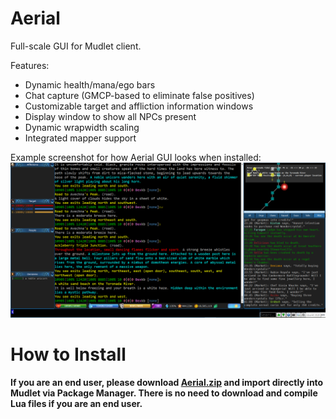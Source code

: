 # Aerial
Full-scale GUI for Mudlet client.

Features:
* Dynamic health/mana/ego bars
* Chat capture (GMCP-based to eliminate false positives)
* Customizable target and affliction information windows
* Display window to show all NPCs present
* Dynamic wrapwidth scaling
* Integrated mapper support

Example screenshot for how Aerial GUI looks when installed:
![Screenshot](https://github.com/songsijia/Aerial/blob/master/screenshot.png)

# How to Install
<b>If you are an end user, please download [Aerial.zip](https://github.com/songsijia/Aerial/blob/master/Aerial.zip) and import directly into Mudlet via Package Manager. 
There is no need to download and compile Lua files if you are an end user.</b>
